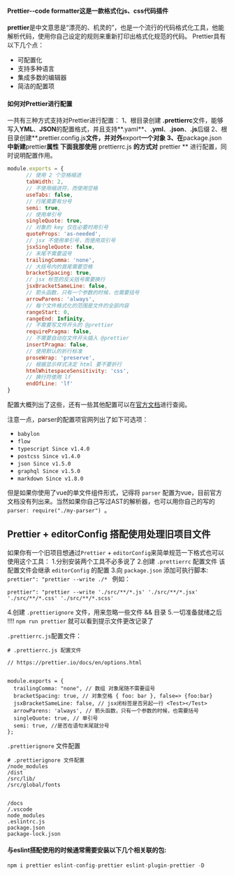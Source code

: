 ####  Prettier--code formatter这是一款格式化js、css代码插件
**prettier**是中文意思是“漂亮的、机灵的”，也是一个流行的代码格式化工具，他能解析代码，使用你自己设定的规则来重新打印出格式化规范的代码。
Prettier具有以下几个点：
- 可配置化
- 支持多种语言
- 集成多数的编辑器
- 简洁的配置项
####  如何对Prettier进行配置
一共有三种方式支持对Prettier进行配置：
1、根目录创建 **.prettierrc**文件，能够写入**YML**、**JSON**的配置格式，并且支持**.yaml**、**.yml**、**.json**、**.js**后缀
2、根目录创建**.prettier.config.js**文件，并对外**export**一个对象
3、在**package.json**中新建**prettier**属性
下面我那使用** prettierrc.js **的方式对** prettier ** 进行配置，同时说明配置作用。
```js
module.exports = {
      // 使用 2 个空格缩进
      tabWidth: 2,
      // 不使用缩进符，而使用空格
      useTabs: false,
      // 行尾需要有分号
      semi: true,
      // 使用单引号
      singleQuote: true,
      // 对象的 key 仅在必要时用引号
      quoteProps: 'as-needed',
      // jsx 不使用单引号，而使用双引号
      jsxSingleQuote: false,
      // 末尾不需要逗号
      trailingComma: 'none',
      // 大括号内的首尾需要空格
      bracketSpacing: true,
      // jsx 标签的反尖括号需要换行
      jsxBracketSameLine: false,
      // 箭头函数，只有一个参数的时候，也需要括号
      arrowParens: 'always',
      // 每个文件格式化的范围是文件的全部内容
      rangeStart: 0,
      rangeEnd: Infinity,
      // 不需要写文件开头的 @prettier
      requirePragma: false,
      // 不需要自动在文件开头插入 @prettier
      insertPragma: false,
      // 使用默认的折行标准
      proseWrap: 'preserve',
      // 根据显示样式决定 html 要不要折行
      htmlWhitespaceSensitivity: 'css',
      // 换行符使用 lf
      endOfLine: 'lf'
}
```

配置大概列出了这些，还有一些其他配置可以在[官方文档](https://prettier.io/docs/en/options.html)进行查阅。

注意一点，parser的配置项官网列出了如下可选项：

- `babylon`
- `flow`
- `typescript Since v1.4.0`
- `postcss Since v1.4.0`
- `json Since v1.5.0`
- `graphql Since v1.5.0`
- `markdown Since v1.8.0`

但是如果你使用了vue的单文件组件形式，记得将 `parser` 配置为vue，目前官方文档没有列出来。当然如果你自己写过AST的解析器，也可以用你自己的写的 `parser: require("./my-parser") `。

## Prettier + editorConfig 搭配使用处理旧项目文件

如果你有一个旧项目想通过`Prettier` + `editorConfig`来简单规范一下格式也可以使用这个工具：
 1.分别安装两个工具不必多说了
 2.创建  `.prettierrc` 配置文件
 该配置文件会继承 `editorConfig` 的配置
 3.向 `package.json` 添加可执行脚本: `prettier": "prettier --write ./* `
 例如：

```
prettier": "prettier --write './src/**/*.js' './src/**/*.jsx' './src/**/*.css' './src/**/*.scss'
```

4.创建  `.prettierignore`  文件，用来忽略一些文件 && 目录
 5.一切准备就绪之后 !!!!  `npm run prettier`  就可以看到提示文件更改记录了

`.prettierrc.js`配置文件：

```
# .prettierrc.js 配置文件

// https://prettier.io/docs/en/options.html


module.exports = {
  trailingComma: "none", // 数组 对象尾随不需要逗号
  bracketSpacing: true, // 对象空格 { foo: bar }, false=> {foo:bar}
  jsxBracketSameLine: false, // jsx闭标签是否另起一行 <Test></Test>
  arrowParens: 'always', // 箭头函数，只有一个参数的时候，也需要括号
  singleQuote: true, // 单引号
  semi: true, //是否在语句末尾就分号
};
```

`.prettierignore` 文件配置

```
# .prettierignore 文件配置
/node_modules
/dist
/src/lib/
/src/global/fonts
  

/docs
/.vscode
node_modules
.eslintrc.js
package.json
package-lock.json
```
#### 与eslint搭配使用的时候通常需要安装以下几个相关联的包:
```js
npm i prettier eslint-config-prettier eslint-plugin-prettier -D
```
